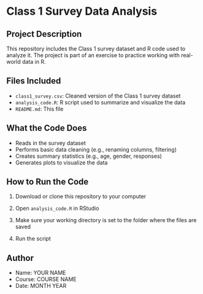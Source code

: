 
# Class 1 Survey Data Analysis

## Project Description
This repository includes the Class 1 survey dataset and R code used to analyze it. The project is part of an exercise to practice working with real-world data in R.

## Files Included
- `class1_survey.csv`: Cleaned version of the Class 1 survey dataset
- `analysis_code.R`: R script used to summarize and visualize the data
- `README.md`: This file

## What the Code Does
- Reads in the survey dataset
- Performs basic data cleaning (e.g., renaming columns, filtering)
- Creates summary statistics (e.g., age, gender, responses)
- Generates plots to visualize the data

## How to Run the Code
1. Download or clone this repository to your computer

2. Open `analysis_code.R` in RStudio
3. Make sure your working directory is set to the folder where the files are saved
4. Run the script

## Author
- Name: YOUR NAME  
- Course: COURSE NAME  
- Date: MONTH YEAR

